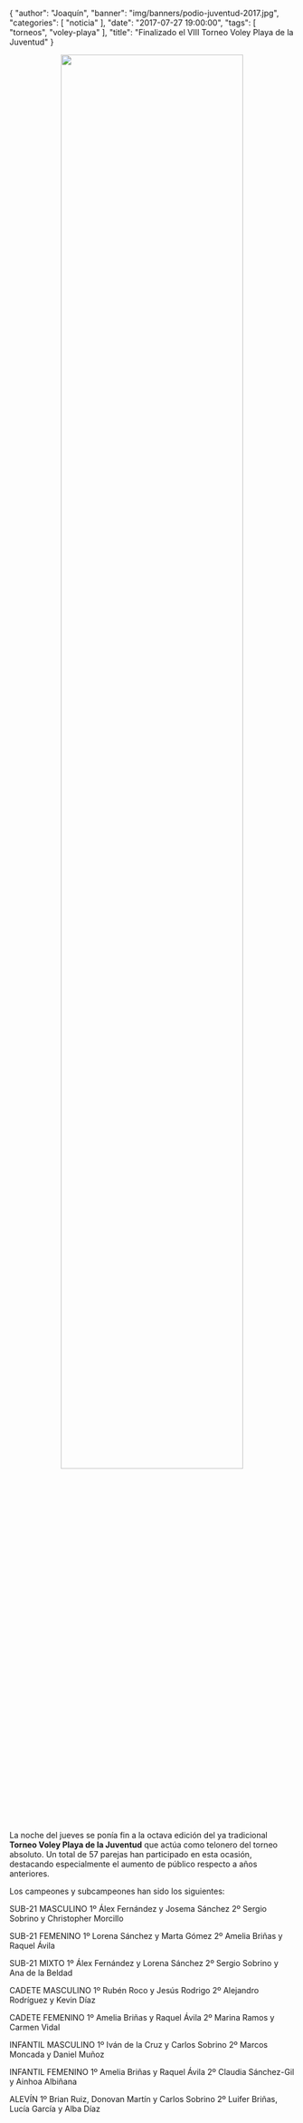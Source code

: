 {
  "author": "Joaquín",
  "banner": "img/banners/podio-juventud-2017.jpg",
  "categories": [
    "noticia"
  ],
  "date": "2017-07-27 19:00:00",
  "tags": [
    "torneos",
	"voley-playa"
  ],
  "title": "Finalizado el VIII Torneo Voley Playa de la Juventud"
}

<center>
	<a target="photo" href="http://www.advmiguelturra.org/img/banners/podio-juventud-2017.jpg">
	<img width="80%" align="center" src="http://www.advmiguelturra.org/img/banners/podio-juventud-2017.jpg"/>
	</a>
</center>

La noche del jueves se ponía fin a la octava edición del ya
tradicional **Torneo Voley Playa de la Juventud** que actúa como telonero
del torneo absoluto. Un total de 57 parejas han participado en esta
ocasión, destacando especialmente el aumento de público respecto a
años anteriores.

Los campeones y subcampeones han sido los siguientes:

SUB-21 MASCULINO
1º Álex Fernández y Josema Sánchez
2º Sergio Sobrino y Christopher Morcillo

SUB-21 FEMENINO
1º Lorena Sánchez y Marta Gómez
2º Amelia Briñas y Raquel Ávila

SUB-21 MIXTO
1º Álex Fernández y Lorena Sánchez
2º Sergio Sobrino y Ana de la Beldad

CADETE MASCULINO
1º Rubén Roco y Jesús Rodrigo
2º Alejandro Rodríguez y Kevin Díaz

CADETE FEMENINO
1º Amelia Briñas y Raquel Ávila
2º Marina Ramos y Carmen Vidal

INFANTIL MASCULINO
1º Iván de la Cruz y Carlos Sobrino
2º Marcos Moncada y Daniel Muñoz

INFANTIL FEMENINO
1º Amelia Briñas y Raquel Ávila
2º Claudia Sánchez-Gil y Ainhoa Albiñana

ALEVÍN
1º Brian Ruiz, Donovan Martín y Carlos Sobrino
2º Luifer Briñas, Lucía García y Alba Díaz
